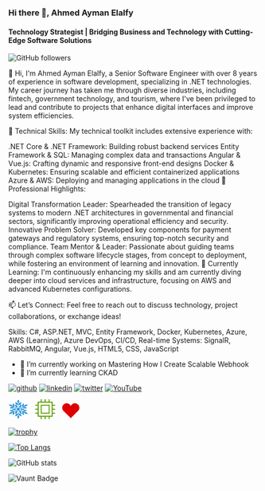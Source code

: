 ### Hi there 👋, Ahmed Ayman Elalfy
#### Technology Strategist | Bridging Business and Technology with Cutting-Edge Software Solutions
![GitHub followers](https://img.shields.io/github/followers/ahmedaymanelalfy?style=social)

👋 Hi, I'm Ahmed Ayman Elalfy, a Senior Software Engineer with over 8 years of experience in software development, specializing in .NET technologies. My career journey has taken me through diverse industries, including fintech, government technology, and tourism, where I've been privileged to lead and contribute to projects that enhance digital interfaces and improve system efficiencies.

🔧 Technical Skills: My technical toolkit includes extensive experience with:

.NET Core & .NET Framework: Building robust backend services
Entity Framework & SQL: Managing complex data and transactions
Angular & Vue.js: Crafting dynamic and responsive front-end designs
Docker & Kubernetes: Ensuring scalable and efficient containerized applications
Azure & AWS: Deploying and managing applications in the cloud
🚀 Professional Highlights:

Digital Transformation Leader: Spearheaded the transition of legacy systems to modern .NET architectures in governmental and financial sectors, significantly improving operational efficiency and security.
Innovative Problem Solver: Developed key components for payment gateways and regulatory systems, ensuring top-notch security and compliance.
Team Mentor & Leader: Passionate about guiding teams through complex software lifecycle stages, from concept to deployment, while fostering an environment of learning and innovation.
🌱 Currently Learning: I'm continuously enhancing my skills and am currently diving deeper into cloud services and infrastructure, focusing on AWS and advanced Kubernetes configurations.

📫 Let’s Connect: Feel free to reach out to discuss technology, project collaborations, or exchange ideas!

Skills:  C#, ASP.NET, MVC, Entity Framework, Docker, Kubernetes, Azure, AWS (Learning), Azure DevOps, CI/CD, Real-time Systems: SignalR, RabbitMQ, Angular, Vue.js, HTML5, CSS, JavaScript

- 🔭 I’m currently working on Mastering How I Create Scalable Webhook 
- 🌱 I’m currently learning CKAD 


[<img src='https://cdn.jsdelivr.net/npm/simple-icons@3.0.1/icons/github.svg' alt='github' height='40'>](https://github.com/ahmedaymanelalfy)  [<img src='https://cdn.jsdelivr.net/npm/simple-icons@3.0.1/icons/linkedin.svg' alt='linkedin' height='40'>](https://www.linkedin.com/in/ahmedaymanelalfy/)  [<img src='https://cdn.jsdelivr.net/npm/simple-icons@3.0.1/icons/twitter.svg' alt='twitter' height='40'>](https://twitter.com/ahmedaymanalfy)  [<img src='https://cdn.jsdelivr.net/npm/simple-icons@3.0.1/icons/youtube.svg' alt='YouTube' height='40'>](https://www.youtube.com/channel/@ahmedaymanelalfy)  

<a href='https://archiveprogram.github.com/'><img src='https://raw.githubusercontent.com/acervenky/animated-github-badges/master/assets/acbadge.gif' width='40' height='40'></a> <a href='https://docs.github.com/en/developers'><img src='https://raw.githubusercontent.com/acervenky/animated-github-badges/master/assets/devbadge.gif' width='40' height='40'></a> <a href='https://docs.github.com/en/github/supporting-the-open-source-community-with-github-sponsors'><img src='https://raw.githubusercontent.com/acervenky/animated-github-badges/master/assets/sponsorbadge.gif' width='35' height='35'></a> 

[![trophy](https://github-profile-trophy.vercel.app/?username=ahmedaymanelalfy)](https://github.com/ryo-ma/github-profile-trophy)

[![Top Langs](https://github-readme-stats.vercel.app/api/top-langs/?username=ahmedaymanelalfy)](https://github.com/anuraghazra/github-readme-stats)

![GitHub stats](https://github-readme-stats.vercel.app/api?username=ahmedaymanelalfy&show_icons=true)  

![Vaunt Badge](https://api.vaunt.dev/v1/github/entities/ahmedaymanelalfy/contributions?format=svg&private=false)  

